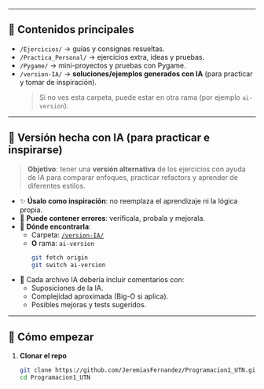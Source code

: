 
---

## 📌 Contenidos principales

- `/Ejercicios/` → guías y consignas resueltas.
- `/Practica_Personal/` → ejercicios extra, ideas y pruebas.
- `/Pygame/` → mini-proyectos y pruebas con Pygame.
- `/version-IA/` → **soluciones/ejemplos generados con IA** (para practicar y tomar de inspiración).  
  > Si no ves esta carpeta, puede estar en otra rama (por ejemplo `ai-version`).

---

## 🤖 Versión hecha con IA (para practicar e inspirarse)

> **Objetivo**: tener una **versión alternativa** de los ejercicios con ayuda de IA para comparar enfoques, practicar refactors y aprender de diferentes estilos.

- ✨ **Úsalo como inspiración**: no reemplaza el aprendizaje ni la lógica propia.
- 🧪 **Puede contener errores**: verificala, probala y mejorala.
- 🧭 **Dónde encontrarla**:
  - Carpeta: [`/version-IA/`](./version-IA/)
  - **O** rama: `ai-version`  
    ```bash
    git fetch origin
    git switch ai-version
    ```
- 📝 Cada archivo IA debería incluir comentarios con:
  - Suposiciones de la IA.
  - Complejidad aproximada (Big-O si aplica).
  - Posibles mejoras y tests sugeridos.

---

## 🚀 Cómo empezar

1. **Clonar el repo**
   ```bash
   git clone https://github.com/JeremiasFernandez/Programacion1_UTN.git
   cd Programacion1_UTN
